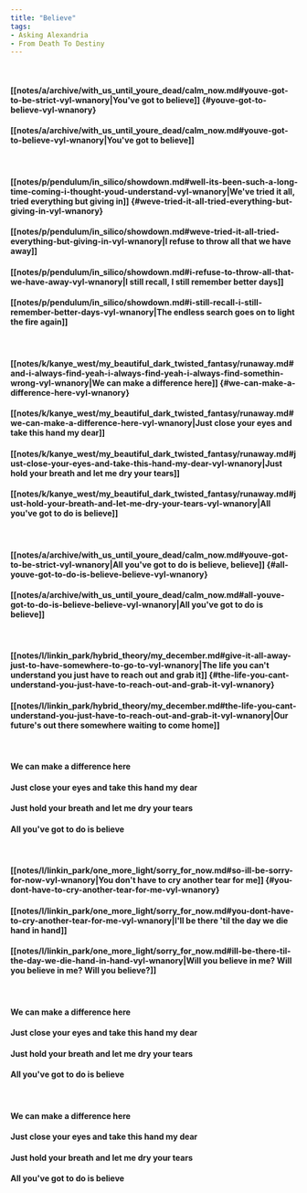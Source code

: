 ```yaml
---
title: "Believe"
tags:
- Asking Alexandria
- From Death To Destiny
---
```

&nbsp;
#### [[notes/a/archive/with_us_until_youre_dead/calm_now.md#youve-got-to-be-strict-vyl-wnanory|You've got to believe]] {#youve-got-to-believe-vyl-wnanory}
#### [[notes/a/archive/with_us_until_youre_dead/calm_now.md#youve-got-to-believe-vyl-wnanory|You've got to believe]]
&nbsp;
#### [[notes/p/pendulum/in_silico/showdown.md#well-its-been-such-a-long-time-coming-i-thought-youd-understand-vyl-wnanory|We've tried it all, tried everything but giving in]] {#weve-tried-it-all-tried-everything-but-giving-in-vyl-wnanory}
#### [[notes/p/pendulum/in_silico/showdown.md#weve-tried-it-all-tried-everything-but-giving-in-vyl-wnanory|I refuse to throw all that we have away]]
#### [[notes/p/pendulum/in_silico/showdown.md#i-refuse-to-throw-all-that-we-have-away-vyl-wnanory|I still recall, I still remember better days]]
#### [[notes/p/pendulum/in_silico/showdown.md#i-still-recall-i-still-remember-better-days-vyl-wnanory|The endless search goes on to light the fire again]]
&nbsp;
#### [[notes/k/kanye_west/my_beautiful_dark_twisted_fantasy/runaway.md#and-i-always-find-yeah-i-always-find-yeah-i-always-find-somethin-wrong-vyl-wnanory|We can make a difference here]] {#we-can-make-a-difference-here-vyl-wnanory}
#### [[notes/k/kanye_west/my_beautiful_dark_twisted_fantasy/runaway.md#we-can-make-a-difference-here-vyl-wnanory|Just close your eyes and take this hand my dear]]
#### [[notes/k/kanye_west/my_beautiful_dark_twisted_fantasy/runaway.md#just-close-your-eyes-and-take-this-hand-my-dear-vyl-wnanory|Just hold your breath and let me dry your tears]]
#### [[notes/k/kanye_west/my_beautiful_dark_twisted_fantasy/runaway.md#just-hold-your-breath-and-let-me-dry-your-tears-vyl-wnanory|All you've got to do is believe]]
&nbsp;
#### [[notes/a/archive/with_us_until_youre_dead/calm_now.md#youve-got-to-be-strict-vyl-wnanory|All you've got to do is believe, believe]] {#all-youve-got-to-do-is-believe-believe-vyl-wnanory}
#### [[notes/a/archive/with_us_until_youre_dead/calm_now.md#all-youve-got-to-do-is-believe-believe-vyl-wnanory|All you've got to do is believe]]
&nbsp;
#### [[notes/l/linkin_park/hybrid_theory/my_december.md#give-it-all-away-just-to-have-somewhere-to-go-to-vyl-wnanory|The life you can't understand you just have to reach out and grab it]] {#the-life-you-cant-understand-you-just-have-to-reach-out-and-grab-it-vyl-wnanory}
#### [[notes/l/linkin_park/hybrid_theory/my_december.md#the-life-you-cant-understand-you-just-have-to-reach-out-and-grab-it-vyl-wnanory|Our future's out there somewhere waiting to come home]]
&nbsp;
#### We can make a difference here
#### Just close your eyes and take this hand my dear
#### Just hold your breath and let me dry your tears
#### All you've got to do is believe
&nbsp;
#### [[notes/l/linkin_park/one_more_light/sorry_for_now.md#so-ill-be-sorry-for-now-vyl-wnanory|You don't have to cry another tear for me]] {#you-dont-have-to-cry-another-tear-for-me-vyl-wnanory}
#### [[notes/l/linkin_park/one_more_light/sorry_for_now.md#you-dont-have-to-cry-another-tear-for-me-vyl-wnanory|I'll be there 'til the day we die hand in hand]]
#### [[notes/l/linkin_park/one_more_light/sorry_for_now.md#ill-be-there-til-the-day-we-die-hand-in-hand-vyl-wnanory|Will you believe in me? Will you believe in me? Will you believe?]]
&nbsp;
#### We can make a difference here
#### Just close your eyes and take this hand my dear
#### Just hold your breath and let me dry your tears
#### All you've got to do is believe
&nbsp;
#### We can make a difference here
#### Just close your eyes and take this hand my dear
#### Just hold your breath and let me dry your tears
#### All you've got to do is believe
